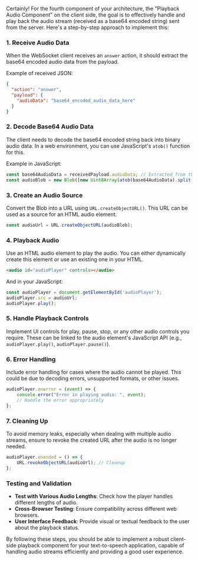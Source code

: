 Certainly! For the fourth component of your architecture, the "Playback Audio Component" on the client side, the goal is to effectively handle and play back the audio stream (received as a base64 encoded string) sent from the server. Here's a step-by-step approach to implement this:

### 1. **Receive Audio Data**

When the WebSocket client receives an `answer` action, it should extract the base64 encoded audio data from the payload.

Example of received JSON:

```json
{
  "action": "answer",
  "payload": {
    "audioData": "base64_encoded_audio_data_here"
  }
}
```

### 2. **Decode Base64 Audio Data**

The client needs to decode the base64 encoded string back into binary audio data. In a web environment, you can use JavaScript's `atob()` function for this.

Example in JavaScript:

```javascript
const base64AudioData = receivedPayload.audioData; // Extracted from the WebSocket message
const audioBlob = new Blob([new Uint8Array(atob(base64AudioData).split("").map(c => c.charCodeAt(0)))], { type: 'audio/mpeg' });
```

### 3. **Create an Audio Source**

Convert the Blob into a URL using `URL.createObjectURL()`. This URL can be used as a source for an HTML audio element.

```javascript
const audioUrl = URL.createObjectURL(audioBlob);
```

### 4. **Playback Audio**

Use an HTML audio element to play the audio. You can either dynamically create this element or use an existing one in your HTML.

```html
<audio id="audioPlayer" controls></audio>
```

And in your JavaScript:

```javascript
const audioPlayer = document.getElementById('audioPlayer');
audioPlayer.src = audioUrl;
audioPlayer.play();
```

### 5. **Handle Playback Controls**

Implement UI controls for play, pause, stop, or any other audio controls you require. These can be linked to the audio element's JavaScript API (e.g., `audioPlayer.play()`, `audioPlayer.pause()`).

### 6. **Error Handling**

Include error handling for cases where the audio cannot be played. This could be due to decoding errors, unsupported formats, or other issues.

```javascript
audioPlayer.onerror = (event) => {
    console.error("Error in playing audio: ", event);
    // Handle the error appropriately
};
```

### 7. **Cleaning Up**

To avoid memory leaks, especially when dealing with multiple audio streams, ensure to revoke the created URL after the audio is no longer needed.

```javascript
audioPlayer.onended = () => {
    URL.revokeObjectURL(audioUrl); // Cleanup
};
```

### Testing and Validation

- **Test with Various Audio Lengths**: Check how the player handles different lengths of audio.
- **Cross-Browser Testing**: Ensure compatibility across different web browsers.
- **User Interface Feedback**: Provide visual or textual feedback to the user about the playback status.

By following these steps, you should be able to implement a robust client-side playback component for your text-to-speech application, capable of handling audio streams efficiently and providing a good user experience.